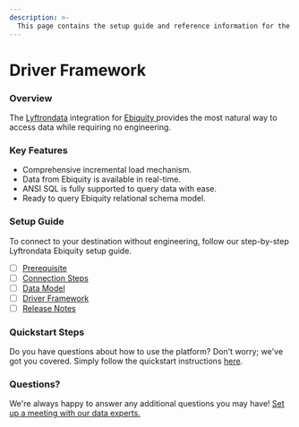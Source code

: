 ```yaml
---
description: >-
  This page contains the setup guide and reference information for the Ebiquity source connector.
---
```


# Driver Framework

### Overview

The [Lyftrondata](https://www.lyftrondata.com/) integration for [Ebiquity](https://www.lyftrondata.com/integration/ebiquity/)[ ](https://www.lyftrondata.com/integration/ebiquity/)provides the most natural way to access data while requiring no engineering.

### Key Features

* Comprehensive incremental load mechanism.
* Data from Ebiquity is available in real-time.&#x20;
* ANSI SQL is fully supported to query data with ease.
* Ready to query Ebiquity relational schema model.

### Setup Guide

To connect to your destination without engineering, follow our step-by-step Lyftrondata Ebiquity setup guide.

* [ ] [Prerequisite](../../marketing-analytics/ebiquity/prerequisite.md)
* [ ] [Connection Steps](../../marketing-analytics/ebiquity/connection-steps.md)
* [ ] [Data Model](../../marketing-analytics/ebiquity/data-model/)
* [ ] [Driver Framework](../../marketing-analytics/ebiquity/driver-framework/)
* [ ] [Release Notes](../../marketing-analytics/ebiquity/release-notes.md)

### Quickstart Steps

Do you have questions about how to use the platform? Don't worry; we've got you covered. Simply follow the quickstart instructions [here](../../../quickstart-steps.md).

### Questions? <a href="#questions" id="questions"></a>

We're always happy to answer any additional questions you may have! [Set up a meeting with our data experts.](https://www.lyftrondata.com/book-a-meeting/)


